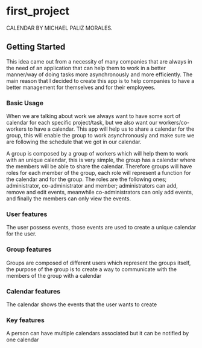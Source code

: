 # first_project

CALENDAR BY MICHAEL PALIZ MORALES.

## Getting Started
This idea came out from a necessity of many companies that are always in the need of an application that can help them to work in a better manner/way of doing tasks more asynchronously and more efficiently.
The main reason that I decided to create this app is to help companies to have a better management for themselves and for their employees.
### Basic Usage
When we are talking about work we always want to have some sort of calendar for each specific project/task, but we also want our workers/co-workers to have a calendar. This app will help us to share a calendar for the group, this will enable the group to work asynchronously and make sure we are following the schedule that we got in our calendar.

A group is composed by a group of workers which will help them to work with an unique calendar, this is very simple, the group has a calendar where the members will be able to share the calendar. Therefore groups will have roles for each member of the group, each role will represent a function for the calendar and for the group. The roles are the following ones; administrator, co-administrator and member; administrators can add, remove and edit events, meanwhile co-administrators can only add events, and finally the members can only view the events.

### User features 
The user possess events, those events are used to create a unique calendar for the user.
### Group features
Groups are composed of different users which represent the groups itself, the purpose of the group is to create a way to communicate with  the members of the group with a calendar
### Calendar features
The calendar shows the events that the user wants to create
### Key features
A person can have multiple calendars associated but it can be notified by one calendar

